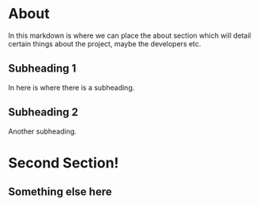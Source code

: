 # About

In this markdown is where we can place the about section which will detail certain things about the project, maybe the developers etc.

## Subheading 1

In here is where there is a subheading.

## Subheading 2

Another subheading.

# Second Section!

## Something else here